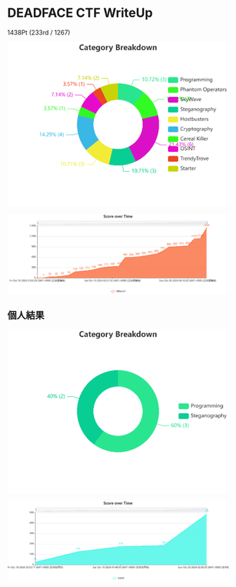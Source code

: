 # DEADFACE CTF WriteUp

1438Pt (233rd / 1267)

![alt text](<DEADFACE-CTF/result/Category Breakdown.png>)

![alt text](<DEADFACE-CTF/result/Score over Time.png>)

## 個人結果

![alt text](DEADFACE-CTF/result/Category_individual.png)

![alt text](DEADFACE-CTF/result/Score_individual.png)
